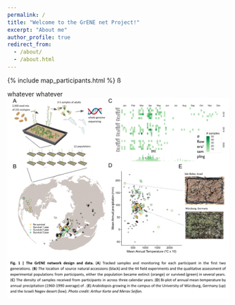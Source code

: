 ```yaml
---
permalink: /
title: "Welcome to the GrENE net Project!"
excerpt: "About me"
author_profile: true
redirect_from: 
  - /about/
  - /about.html
---
```


{% include map_participants.html %} ß

whatever whatever
![Drag Racing](../images/landing.png)